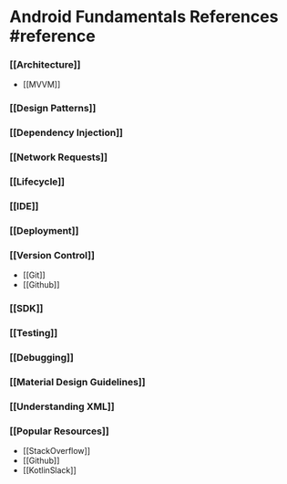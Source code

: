 # Android Fundamentals References #reference

### [[Architecture]]
- [[MVVM]]

### [[Design Patterns]]

### [[Dependency Injection]]

### [[Network Requests]]

### [[Lifecycle]]

### [[IDE]]

### [[Deployment]]

### [[Version Control]]
- [[Git]]
- [[Github]]

### [[SDK]]

### [[Testing]]

### [[Debugging]]

### [[Material Design Guidelines]]

### [[Understanding XML]]

### [[Popular Resources]]
- [[StackOverflow]]
- [[Github]]
- [[KotlinSlack]]